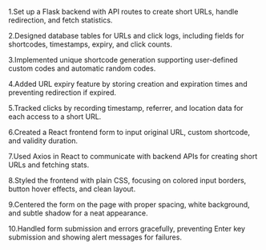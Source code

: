 1.Set up a Flask backend with API routes to create short URLs, handle redirection, and fetch statistics.

2.Designed database tables for URLs and click logs, including fields for shortcodes, timestamps, expiry, and click counts.

3.Implemented unique shortcode generation supporting user-defined custom codes and automatic random codes.

4.Added URL expiry feature by storing creation and expiration times and preventing redirection if expired.

5.Tracked clicks by recording timestamp, referrer, and location data for each access to a short URL.

6.Created a React frontend form to input original URL, custom shortcode, and validity duration.

7.Used Axios in React to communicate with backend APIs for creating short URLs and fetching stats.

8.Styled the frontend with plain CSS, focusing on colored input borders, button hover effects, and clean layout.

9.Centered the form on the page with proper spacing, white background, and subtle shadow for a neat appearance.

10.Handled form submission and errors gracefully, preventing Enter key submission and showing alert messages for failures.